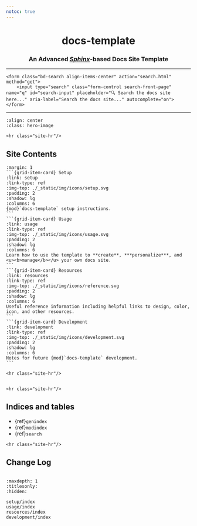 ```yaml
---
notoc: true
---
```


<div align='center'>
    <h1 class="landing-title">docs-template</h1>
    <h3>An Advanced <a href="https://www.sphinx-doc.org"><b><i>Sphinx</i></b></a>-based Docs Site Template</h3>
</div>

---

```{raw} html
<form class="bd-search align-items-center" action="search.html" method="get">
    <input type="search" class="form-control search-front-page" name="q" id="search-input" placeholder="🔍 Search the docs site here..." aria-label="Search the docs site..." autocomplete="on">
</form>
```

---

```{image} ./_static/img/landing.webp
:align: center
:class: hero-image
```

```{raw} html
<hr class="site-hr"/>
```

## Site Contents

````{grid} 1
:margin: 1
```{grid-item-card} Setup
:link: setup
:link-type: ref
:img-top: ./_static/img/icons/setup.svg
:padding: 2
:shadow: lg
:columns: 6
{mod}`docs-template` setup instructions.
```
```{grid-item-card} Usage
:link: usage
:link-type: ref
:img-top: ./_static/img/icons/usage.svg
:padding: 2
:shadow: lg
:columns: 6
Learn how to use the template to **create**, ***personalize***, and <u><b>manage</b></u> your own docs site.
```
```{grid-item-card} Resources
:link: resources
:link-type: ref
:img-top: ./_static/img/icons/reference.svg
:padding: 2
:shadow: lg
:columns: 6
Useful reference information including helpful links to design, color, icon, and other resources.
```
```{grid-item-card} Development
:link: development
:link-type: ref
:img-top: ./_static/img/icons/development.svg
:padding: 2
:shadow: lg
:columns: 6
Notes for future {mod}`docs-template` development.
```
````

```{raw} html
<hr class="site-hr"/>
```

```{include} ./usage/features.md

```

```{raw} html
<hr class="site-hr"/>
```

## Indices and tables

- {ref}`genindex`
- {ref}`modindex`
- {ref}`search`

```{raw} html
<hr class="site-hr"/>
```

## Change Log

```{git_changelog}

```

```{toctree}
:maxdepth: 1
:titlesonly:
:hidden:

setup/index
usage/index
resources/index
development/index
```
